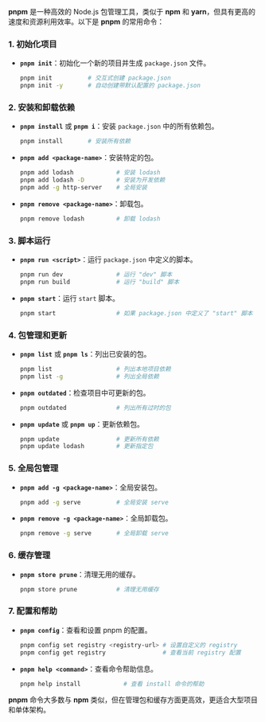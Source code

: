 **pnpm** 是一种高效的 Node.js 包管理工具，类似于 **npm** 和 **yarn**，但具有更高的速度和资源利用效率。以下是 **pnpm** 的常用命令：

### 1. 初始化项目

- **`pnpm init`**：初始化一个新的项目并生成 `package.json` 文件。
  ```bash
  pnpm init          # 交互式创建 package.json
  pnpm init -y       # 自动创建带默认配置的 package.json
  ```

### 2. 安装和卸载依赖

- **`pnpm install`** 或 **`pnpm i`**：安装 `package.json` 中的所有依赖包。
  ```bash
  pnpm install       # 安装所有依赖
  ```

- **`pnpm add <package-name>`**：安装特定的包。
  ```bash
  pnpm add lodash            # 安装 lodash
  pnpm add lodash -D         # 安装为开发依赖
  pnpm add -g http-server    # 全局安装
  ```

- **`pnpm remove <package-name>`**：卸载包。
  ```bash
  pnpm remove lodash         # 卸载 lodash
  ```

### 3. 脚本运行

- **`pnpm run <script>`**：运行 `package.json` 中定义的脚本。
  ```bash
  pnpm run dev               # 运行 "dev" 脚本
  pnpm run build             # 运行 "build" 脚本
  ```

- **`pnpm start`**：运行 `start` 脚本。
  ```bash
  pnpm start                 # 如果 package.json 中定义了 "start" 脚本
  ```

### 4. 包管理和更新

- **`pnpm list`** 或 **`pnpm ls`**：列出已安装的包。
  ```bash
  pnpm list                  # 列出本地项目依赖
  pnpm list -g               # 列出全局依赖
  ```

- **`pnpm outdated`**：检查项目中可更新的包。
  ```bash
  pnpm outdated              # 列出所有过时的包
  ```

- **`pnpm update`** 或 **`pnpm up`**：更新依赖包。
  ```bash
  pnpm update                # 更新所有依赖
  pnpm update lodash         # 更新指定包
  ```

### 5. 全局包管理

- **`pnpm add -g <package-name>`**：全局安装包。
  ```bash
  pnpm add -g serve          # 全局安装 serve
  ```

- **`pnpm remove -g <package-name>`**：全局卸载包。
  ```bash
  pnpm remove -g serve       # 全局卸载 serve
  ```

### 6. 缓存管理

- **`pnpm store prune`**：清理无用的缓存。
  ```bash
  pnpm store prune           # 清理无用缓存
  ```

### 7. 配置和帮助

- **`pnpm config`**：查看和设置 pnpm 的配置。
  ```bash
  pnpm config set registry <registry-url> # 设置自定义的 registry
  pnpm config get registry                # 查看当前 registry 配置
  ```

- **`pnpm help <command>`**：查看命令帮助信息。
  ```bash
  pnpm help install            # 查看 install 命令的帮助
  ```

**pnpm** 命令大多数与 **npm** 类似，但在管理包和缓存方面更高效，更适合大型项目和单体架构。